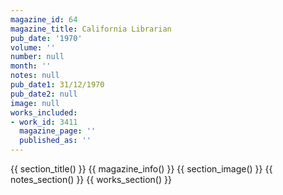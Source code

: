 ```yaml
---
magazine_id: 64
magazine_title: California Librarian
pub_date: '1970'
volume: ''
number: null
month: ''
notes: null
pub_date1: 31/12/1970
pub_date2: null
image: null
works_included:
- work_id: 3411
  magazine_page: ''
  published_as: ''
---
```


{{ section_title() }}
{{ magazine_info() }}
{{ section_image() }}
{{ notes_section() }}
{{ works_section() }}
